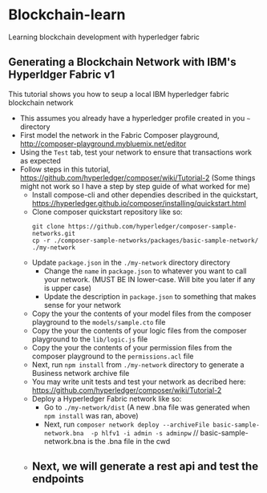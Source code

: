 # Blockchain-learn
Learning blockchain development with hyperledger fabric


## Generating a Blockchain Network with IBM's Hyperldger Fabric v1

This tutorial shows you how to seup a local IBM hyperledger fabric blockchain network

- This assumes you already have a hyperledger profile created in you `~` directory
- First model the network in the Fabric Composer playground, http://composer-playground.mybluemix.net/editor
- Using the `Test` tab, test your network to ensure that transactions work as expected
- Follow steps in this tutorial, https://github.com/hyperledger/composer/wiki/Tutorial-2 (Some things might not work so I have a step by step guide of what worked for me)
	- Install compose-cli and other dependies described in the quickstart, https://hyperledger.github.io/composer/installing/quickstart.html
	- Clone composer quickstart repository like so:
		```
		git clone https://github.com/hyperledger/composer-sample-networks.git
		cp -r ./composer-sample-networks/packages/basic-sample-network/ ./my-network
		``` 
	- Update `package.json` in the `./my-network` directory directory
		- Change the `name` in `package.json` to whatever you want to call your network. (MUST BE IN lower-case. Will bite you later if any is upper case)
		- Update the description in `package.json` to something that makes sense for your network
	- Copy the your the contents of your model files from the composer playground to the `models/sample.cto` file
	- Copy the your the contents of your logic files from the composer playground to the `lib/logic.js` file
	- Copy the your the contents of your permission files from the composer playground to the `permissions.acl` file
	- Next, run `npm install` from `./my-network` directory to generate a Business network archive file
	- You may write unit tests and test your network as decribed here: https://github.com/hyperledger/composer/wiki/Tutorial-2
	- Deploy a Hyperledger Fabric network like so:
		- Go to `./my-network/dist` (A new .bna file was generated when `npm install` was ran, above)
		- Next, run
			`composer network deploy --archiveFile basic-sample-network.bna  -p hlfv1 -i admin -s adminpw` // basic-sample-network.bna is the .bna file in the cwd
	- Next, we will generate a rest api and test the endpoints
		- 




		
